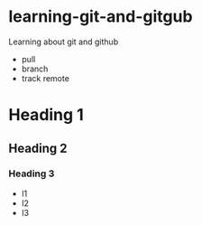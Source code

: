 learning-git-and-gitgub
=======================

Learning about git and github

- pull
- branch
- track remote

# Heading 1

## Heading 2
### Heading 3

* l1
* l2
* l3


